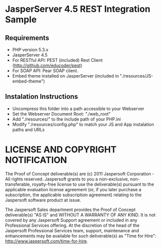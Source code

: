 JasperServer 4.5 REST Integration Sample
========================================

Requirements
------------

* PHP version 5.3.x
* JasperServer 4.5
* For RESTful API: PEST (included) Rest Client (http://github.com/educoder/pest)
* For SOAP API:  Pear SOAP client. 
* Embed theme installed on JasperServer (included in "./resources/JS-embed-theme")

Instalation Instructions
------------------------

* Uncompress this folder into a path accessible to your Webserver
* Set the Webserver Document Root: "./web_root"
* Add "./resources/" to the include path of your PHP.ini
* Modify "./resources/config.php" to match your JS and App instalation paths and URLs


LICENSE AND COPYRIGHT NOTIFICATION
==================================

The Proof of Concept deliverable(s) are (c) 2011 Jaspersoft Corporation - All rights reserved. 
Jaspersoft grants to you a non-exclusive, non-transferable, royalty-free license to use the deliverable(s) pursuant to 
the applicable evaluation license agreement (or, if you later purchase a subscription, the applicable subscription 
agreement) relating to the Jaspersoft software product at issue. 

The Jaspersoft Sales department provides the Proof of Concept deliverable(s) "AS IS" and WITHOUT A WARRANTY OF ANY KIND. 
It is not covered by any Jaspersoft Support agreement or included in any Professional Services offering. 
At the discretion of the head of the Jaspersoft Professional Services team, support, maintenance and enhancements may be 
available for such deliverable(s) as "Time for Hire": http://www.jaspersoft.com/time-for-hire.

